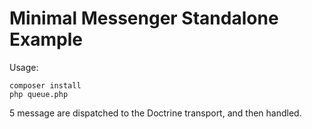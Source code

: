 # Minimal Messenger Standalone Example

Usage:

```
composer install
php queue.php
```

5 message are dispatched to the Doctrine transport, and then handled.
